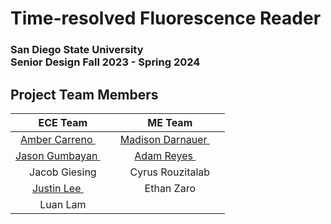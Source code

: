 # Time-resolved Fluorescence Reader

### San Diego State University<br/>Senior Design Fall 2023 - Spring 2024

## Project Team Members

| ECE Team | ME Team |
| :---: | :---: |
| [Amber Carreno <img src="https://www.linkedin.com/favicon.ico" width="16">](https://www.linkedin.com/in/amber-carreno-88ba98220/) | [Madison Darnauer <img src="https://www.linkedin.com/favicon.ico" width="16">](https://www.linkedin.com/in/madisondarnauer/) |
| [Jason Gumbayan <img src="https://www.linkedin.com/favicon.ico" width="16">](https://www.linkedin.com/in/jason-gumbayan/) | [Adam Reyes <img src="https://www.linkedin.com/favicon.ico" width="16">](https://www.linkedin.com/in/adam-reyes-b24877238/) |
| Jacob Giesing | Cyrus Rouzitalab |
| [Justin Lee <img src="https://www.linkedin.com/favicon.ico" width="16">](https://www.linkedin.com/in/justinscottlee/) | Ethan Zaro |
| Luan Lam | |
